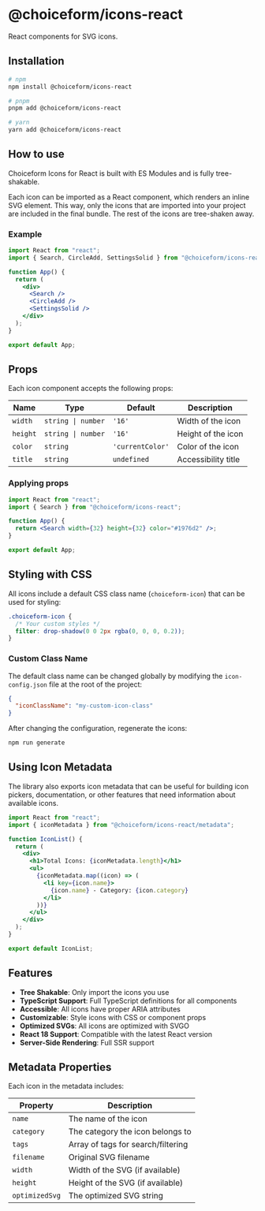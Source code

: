 # @choiceform/icons-react

React components for SVG icons.

## Installation

```bash
# npm
npm install @choiceform/icons-react

# pnpm
pnpm add @choiceform/icons-react

# yarn
yarn add @choiceform/icons-react
```

## How to use

Choiceform Icons for React is built with ES Modules and is fully tree-shakable.

Each icon can be imported as a React component, which renders an inline SVG element. This way, only the icons that are imported into your project are included in the final bundle. The rest of the icons are tree-shaken away.

### Example

```jsx
import React from "react";
import { Search, CircleAdd, SettingsSolid } from "@choiceform/icons-react";

function App() {
  return (
    <div>
      <Search />
      <CircleAdd />
      <SettingsSolid />
    </div>
  );
}

export default App;
```

## Props

Each icon component accepts the following props:

| Name     | Type               | Default          | Description         |
| -------- | ------------------ | ---------------- | ------------------- |
| `width`  | `string \| number` | `'16'`           | Width of the icon   |
| `height` | `string \| number` | `'16'`           | Height of the icon  |
| `color`  | `string`           | `'currentColor'` | Color of the icon   |
| `title`  | `string`           | `undefined`      | Accessibility title |

### Applying props

```jsx
import React from "react";
import { Search } from "@choiceform/icons-react";

function App() {
  return <Search width={32} height={32} color="#1976d2" />;
}

export default App;
```

## Styling with CSS

All icons include a default CSS class name (`choiceform-icon`) that can be used for styling:

```css
.choiceform-icon {
  /* Your custom styles */
  filter: drop-shadow(0 0 2px rgba(0, 0, 0, 0.2));
}
```

### Custom Class Name

The default class name can be changed globally by modifying the `icon-config.json` file at the root of the project:

```json
{
  "iconClassName": "my-custom-icon-class"
}
```

After changing the configuration, regenerate the icons:

```bash
npm run generate
```

## Using Icon Metadata

The library also exports icon metadata that can be useful for building icon pickers, documentation, or other features that need information about available icons.

```jsx
import React from "react";
import { iconMetadata } from "@choiceform/icons-react/metadata";

function IconList() {
  return (
    <div>
      <h1>Total Icons: {iconMetadata.length}</h1>
      <ul>
        {iconMetadata.map((icon) => (
          <li key={icon.name}>
            {icon.name} - Category: {icon.category}
          </li>
        ))}
      </ul>
    </div>
  );
}

export default IconList;
```

## Features

- **Tree Shakable**: Only import the icons you use
- **TypeScript Support**: Full TypeScript definitions for all components
- **Accessible**: All icons have proper ARIA attributes
- **Customizable**: Style icons with CSS or component props
- **Optimized SVGs**: All icons are optimized with SVGO
- **React 18 Support**: Compatible with the latest React version
- **Server-Side Rendering**: Full SSR support

## Metadata Properties

Each icon in the metadata includes:

| Property       | Description                        |
| -------------- | ---------------------------------- |
| `name`         | The name of the icon               |
| `category`     | The category the icon belongs to   |
| `tags`         | Array of tags for search/filtering |
| `filename`     | Original SVG filename              |
| `width`        | Width of the SVG (if available)    |
| `height`       | Height of the SVG (if available)   |
| `optimizedSvg` | The optimized SVG string           |
